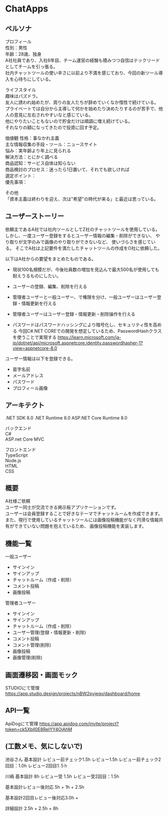 # ChatApps

## ペルソナ

プロフィール  
性別：男性  
年齢：28歳、独身  
A社社員であり、入社6年目、チーム運営の経験も積みつつ自信はテックリードとしてチームを引っ張る。  
社内チャットツールの使い辛さに以前より不満を感じており、今回の新ツール導入を心待ちにしている。

ライフスタイル  
趣味はパズドラ。  
友人に誘われ始めたが、周りの友人たちが辞めていくなか惰性で続けている。  
プライベートでは自分から主導して何かを始めたり決めたりするのが苦手で、他人の意見に左右されやすいなと感じている。  
他にやりたいこともないので貯金だけは順調に増え続けている。  
それなりの額になってきたので投資に回す予定。  

価値観
性格：事なかれ主義  
主な情報収集の手段・ツール：ニュースサイト  
悩み：実年齢より年上に見られる  
解決方法：とにかく調べる  
商品認知：サービス自体は知らない  
商品検討のプロセス：迷ったら1日置いて、それでも欲しければ  
選定ポイント：  
優先事項：  

その他  
「資本主義は終わりを迎え、次は"希望"の時代が来る」と最近は思っている。

## ユーザーストーリー

依頼主であるA社では社内ツールとしてZ社のチャットツールを使用している。
しかし、一度ユーザー登録をするとユーザー情報の編集・削除ができない、
やり取りが文字のみで画像のやり取りができないなど、
使いづらさを感じている。
そこでA社は上記要件を満たしたチャットツールの作成をO社に依頼した。

以下はA社からの要望をまとめたものである。

- 現状100名規模だが、今後社員数の増加を見込んで最大500名が使用しても耐えうるものにしたい。

- ユーザーの登録、編集、削除を行える
- 管理者ユーザーと一般ユーザー、で権限を分け、一般ユーザーはユーザー登録・情報更新を行える
- 管理者ユーザーはユーザー登録・情報更新・削除操作を行える
- パスワードはパスワードハッシングにより暗号化し、セキュリティ性を高める
 今回C#.NET COREでの開発を想定しているため、PasswordHashクラスを使うことで実現する
 <https://learn.microsoft.com/ja-jp/dotnet/api/microsoft.aspnetcore.identity.passwordhasher-1?view=aspnetcore-8.0>

ユーザー情報は以下を登録できる。

- 苗字名前
- メールアドレス
- パスワード
- プロフィール画像

## アーキテクト

.NET SDK 8.0
.NET Runtime 8.0
ASP.NET Core Runtime 8.0

バックエンド  
C#  
ASP.net Core MVC  

フロントエンド  
TypeScript  
Node.js  
HTML  
CSS  

## 概要

A社様ご依頼  
ユーザー同士が交流できる掲示板アプリケーションです。  
ユーザーは会員登録することで好きなテーマでチャットルームを作成できます。  
また、現行で使用しているチャットツールには画像投稿機能がなく円滑な情報共有ができていない問題を抱えているため、
画像投稿機能を実装します。  

## 機能一覧

一般ユーザー

- サインイン
- サインアップ
- チャットルーム（作成・削除）
- コメント投稿
- 画像投稿

管理者ユーザー

- サインイン
- サインアップ
- チャットルーム（作成・削除）
- ユーザー管理(登録・情報更新・削除)
- コメント投稿
- コメント管理(削除)
- 画像投稿
- 画像管理(削除)


## 画面遷移図・画面モック

STUDIOにて管理
<https://app.studio.design/projects/nBW2pyjeqv/dashboard/home>

## API一覧

ApiDogにて管理
<https://app.apidog.com/invite/project?token=ck5Xbll0E8ReIYY4OjAhM>

## (工数メモ、気にしないで)

池谷さん
基本設計
レビュー前チェック1.5h
レビュー1.5h
レビュー前チェック2回目：1.0h
レビュー2回目1.５h

川嶋
基本設計 8h
レビュー受 1.5h
レビュー受2回目：1.5h

基本設計レビュー後対応 5h + 1h + 2.5h

基本設計2回目レビュー後対応3.0h +


詳細設計 2.5h + 2.5h + 8h

